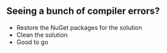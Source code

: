 ﻿## Seeing a bunch of compiler errors?

* Restore the NuGet packages for the solution
* Clean the solution
* Good to go